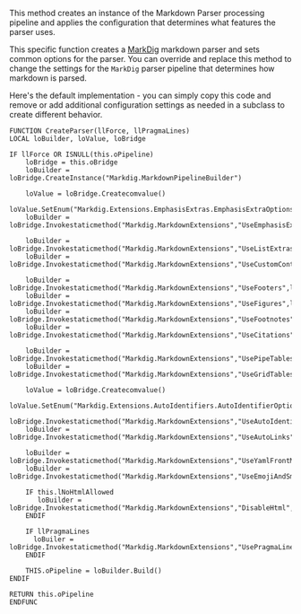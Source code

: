 ﻿This method creates an instance of the Markdown Parser processing pipeline and applies the configuration that determines what features the parser uses. This specific function creates a [MarkDig](https://github.com/xoofx/markdig) markdown parser and sets common options for the parser. You can override and replace this method to change the settings for the `MarkDig` parser pipeline that determines how markdown is parsed.Here's the default implementation - you can simply copy this code and remove or add additional configuration settings as needed in a subclass to create different behavior.```foxproFUNCTION CreateParser(llForce, llPragmaLines)LOCAL loBuilder, loValue, loBridgeIF llForce OR ISNULL(this.oPipeline)	loBridge = this.oBridge	loBuilder = loBridge.CreateInstance("Markdig.MarkdownPipelineBuilder")	loValue = loBridge.Createcomvalue()	loValue.SetEnum("Markdig.Extensions.EmphasisExtras.EmphasisExtraOptions.Default")		loBuilder = loBridge.Invokestaticmethod("Markdig.MarkdownExtensions","UseEmphasisExtras",loBuilder,loValue)	loBuilder = loBridge.Invokestaticmethod("Markdig.MarkdownExtensions","UseListExtras",loBuilder)		loBuilder = loBridge.Invokestaticmethod("Markdig.MarkdownExtensions","UseCustomContainers",loBuilder)	loBuilder = loBridge.Invokestaticmethod("Markdig.MarkdownExtensions","UseFooters",loBuilder)	loBuilder = loBridge.Invokestaticmethod("Markdig.MarkdownExtensions","UseFigures",loBuilder)	loBuilder = loBridge.Invokestaticmethod("Markdig.MarkdownExtensions","UseFootnotes",loBuilder)	loBuilder = loBridge.Invokestaticmethod("Markdig.MarkdownExtensions","UseCitations",loBuilder)			loBuilder = loBridge.Invokestaticmethod("Markdig.MarkdownExtensions","UsePipeTables",loBuilder,null)	loBuilder = loBridge.Invokestaticmethod("Markdig.MarkdownExtensions","UseGridTables",loBuilder)	loValue = loBridge.Createcomvalue()	loValue.SetEnum("Markdig.Extensions.AutoIdentifiers.AutoIdentifierOptions.GitHub")	loBridge.Invokestaticmethod("Markdig.MarkdownExtensions","UseAutoIdentifiers",loBuilder,loValue)	loBuilder = loBridge.Invokestaticmethod("Markdig.MarkdownExtensions","UseAutoLinks",loBuilder)		loBuilder = loBridge.Invokestaticmethod("Markdig.MarkdownExtensions","UseYamlFrontMatter",loBuilder)	loBuilder = loBridge.Invokestaticmethod("Markdig.MarkdownExtensions","UseEmojiAndSmiley",loBuilder,.T.)	IF this.lNoHtmlAllowed	   loBuilder = loBridge.Invokestaticmethod("Markdig.MarkdownExtensions","DisableHtml",loBuilder)	ENDIF	IF llPragmaLines	  loBuiler = loBridge.Invokestaticmethod("Markdig.MarkdownExtensions","UsePragmaLines",loBuilder)	ENDIF	THIS.oPipeline = loBuilder.Build()ENDIFRETURN this.oPipelineENDFUNC```